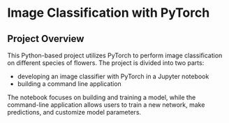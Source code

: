 # Image Classification with PyTorch

## Project Overview

This Python-based project utilizes PyTorch to perform image classification on different species of flowers. The project is divided into two parts: 
- developing an image classifier with PyTorch in a Jupyter notebook
- building a command line application

The notebook focuses on building and training a model, while the command-line application allows users to train a new network, make predictions, and customize model parameters.
